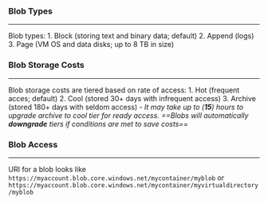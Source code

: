 ### Blob Types
---
Blob types:
	1. Block (storing text and binary data; default)
	2. Append (logs)
	3. Page (VM OS and data disks; up to 8 TB in size)


### Blob Storage Costs
---
Blob storage costs are tiered based on rate of access:
	1. Hot (frequent acces; default)
	2. Cool (stored 30+ days with infrequent access)
	3. Archive (stored 180+ days with seldom access)
		- *It may take up to (**15**) hours to upgrade archive to cool tier for ready access.*
*==Blobs will automatically **downgrade** tiers if conditions are met to save costs==*


### Blob Access
---
URI for a blob looks like `https://myaccount.blob.core.windows.net/mycontainer/myblob` or `https://myaccount.blob.core.windows.net/mycontainer/myvirtualdirectory/myblob`